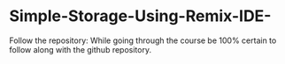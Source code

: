 # Simple-Storage-Using-Remix-IDE-
Follow the repository: While going through the course be 100% certain to follow along with the github repository. 
